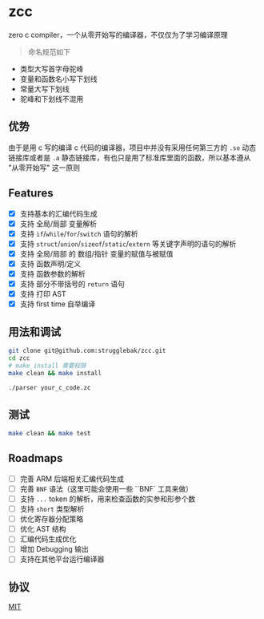 # zcc

zero c compiler，一个从零开始写的编译器，不仅仅为了学习编译原理

> 命名规范如下

- 类型大写首字母驼峰
- 变量和函数名小写下划线
- 常量大写下划线
- 驼峰和下划线不混用

## 优势

由于是用 c 写的编译 c 代码的编译器，项目中并没有采用任何第三方的 `.so` 动态链接库或者是 `.a` 静态链接库，有也只是用了标准库里面的函数，所以基本遵从 "从零开始写" 这一原则

## Features

- [x] 支持基本的汇编代码生成
- [x] 支持 全局/局部 变量解析
- [x] 支持 `if`/`while`/`for`/`switch` 语句的解析
- [x] 支持 `struct`/`union`/`sizeof`/`static`/`extern` 等关键字声明的语句的解析
- [x] 支持 全局/局部 的 数组/指针 变量的赋值与被赋值
- [x] 支持 函数声明/定义
- [x] 支持 函数参数的解析
- [x] 支持 部分不带括号的 `return` 语句
- [x] 支持 打印 AST
- [x] 支持 first time 自举编译

## 用法和调试

```bash
git clone git@github.com:strugglebak/zcc.git
cd zcc
# make install 需要权限
make clean && make install

./parser your_c_code.zc
```

## 测试

```bash
make clean && make test
```

## Roadmaps

- [ ] 完善 ARM 后端相关汇编代码生成
- [ ] 完善 `BNF` 语法（这里可能会使用一些 ``BNF` 工具来做）
- [ ] 支持 `...` token 的解析，用来检查函数的实参和形参个数
- [ ] 支持 `short` 类型解析
- [ ] 优化寄存器分配策略
- [ ] 优化 AST 结构
- [ ] 汇编代码生成优化
- [ ] 增加 Debugging 输出
- [ ] 支持在其他平台运行编译器

## 协议

[MIT](./LICENSE)
